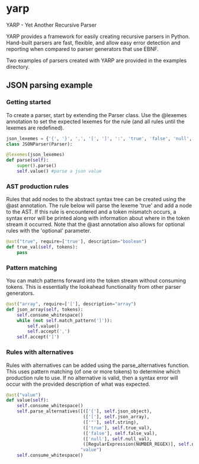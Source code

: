 # yarp
YARP - Yet Another Recursive Parser

YARP provides a framework for easily creating recursive parsers in Python. Hand-built parsers are fast, flexible, and allow easy error detection and reporting when compared to parser generators that use EBNF.

Two examples of parsers created with YARP are provided in the examples directory.

## JSON parsing example

### Getting started

To create a parser, start by extending the Parser class. Use the @lexemes annotation to set the expected lexemes for the rule (and all rules until the lexemes are redefined).

```python
json_lexemes = {'{', '}', ',', '[', ']', ':', 'true', 'false', 'null', '"', '\\'}
class JSONParser(Parser):

@lexemes(json_lexemes)
def parse(self):
    super().parse()
    self.value() #parse a json value
```

### AST production rules

Rules that add nodes to the abstract syntax tree can be created using the @ast annotation. The rule below will parse the lexeme 'true' and add a node to the AST. If this rule is encountered and a token mismatch occurs, a syntax error will be printed along with information about where in the token stream it occurred. Note that the @ast annotation also allows for optional rules with the 'optional' parameter.

```python
@ast("true", require=['true'], description="boolean")
def true_val(self, tokens):
    pass
```

### Pattern matching

You can match patterns forward into the token stream without consuming tokens. This is essentially the lookahead functionality from other parser generators.

```python
@ast("array", require=['['], description="array")
def json_array(self, tokens):
    self.consume_whitespace()
    while (not self.match_pattern(']')):
        self.value()
        self.accept(',')
    self.accept(']')
```

### Rules with alternatives

Rules with alternatives can be added using the parse_alternatives function. This uses pattern matching (of one or more tokens) to determine which production rule to use. If no alternative is valid, then a syntax error will occur with the provided description of what was expected.

```python
@ast("value")
def value(self):
    self.consume_whitespace()
    self.parse_alternatives([(['{'], self.json_object),
                             (['['], self.json_array),
                             (['"'], self.string),
                             (['true'], self.true_val),
                             (['false'], self.false_val),
                             (['null'], self.null_val),
                             ([RegularExpression(NUMBER_REGEX)], self.number)],
                            "value")
    self.consume_whitespace()
```


